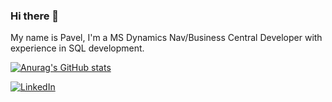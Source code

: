 ### Hi there 👋

My name is Pavel, I'm a MS Dynamics Nav/Business Central Developer with experience in SQL development.


[![Anurag's GitHub stats](https://github-readme-stats.vercel.app/api?username=proninp&count_private=true&show_icons=true&theme=tokyonight)](https://github.com/proninp)

[![LinkedIn](https://img.shields.io/badge/LinkedIn-0077B5?style=for-the-badge&logo=linkedin&logoColor=white)](https://www.linkedin.com/in/proninp/)
